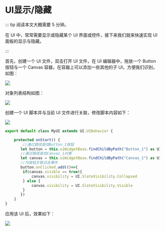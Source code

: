 # UI显示/隐藏

::: tip 阅读本文大概需要 5 分钟。

在 UI 中，常常需要显示或隐藏某个 UI 界面或控件，接下来我们就来快速实现 UI 面板的显示与隐藏。

:::

首先，创建一个 UI 文件，双击打开 UI 文件，在 UI 编辑器中，拖放一个 Button 按钮与一个 Canvas 容器，在容器上可以添加一些其他的子 UI，方便我们识别，如图：

![](https://wstatic-a1.233leyuan.com/productdocs/static/boxcnA2ZrKUwLlZy90l5Gub9Hzb.png)

对象列表结构如图：

![](https://wstatic-a1.233leyuan.com/productdocs/static/boxcnuQqnnLDTHh2RpkNe93exkc.png)

创建一个 UI 脚本并与当前 UI 文件进行关联，修改脚本内容如下：

![](https://wstatic-a1.233leyuan.com/productdocs/static/boxcnFXT2D5yAfYW2ULA8BeRBqh.gif)

```ts
export default class MyUI extends UI.UIBehavior {

    protected onStart() {
        //通过路径查找Button_1按钮
       let button = this.uiWidgetBase.findChildByPath("Button_1") as UI.Button
       //通过路径查找Canvas_1对象
       let canvas = this.uiWidgetBase.findChildByPath("Canvas_1") as UI.Canvas
       //为按钮关联点击事件
       button.onClicked.add(()=>{
        if(canvas.visible == true){
            canvas.visibility = UI.SlateVisibility.Collapsed
        } else {
            canvas.visibility = UI.SlateVisibility.Visible
        }
       })
    }
}
```

应用该 UI 后，效果如下：

![](https://wstatic-a1.233leyuan.com/productdocs/static/boxcntXETaEbAFAm5kYSJJPhK2d.gif)
